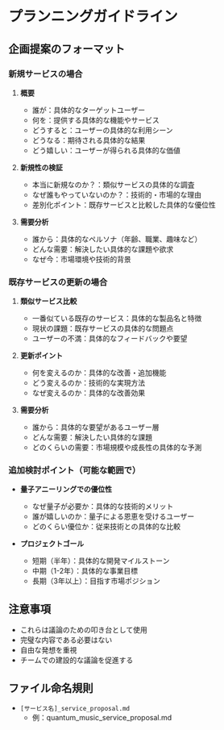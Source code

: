 # プランニングガイドライン

## 企画提案のフォーマット

### 新規サービスの場合
1. **概要**
   - 誰が：具体的なターゲットユーザー
   - 何を：提供する具体的な機能やサービス
   - どうすると：ユーザーの具体的な利用シーン
   - どうなる：期待される具体的な結果
   - どう嬉しい：ユーザーが得られる具体的な価値

2. **新規性の検証**
   - 本当に新規なのか？：類似サービスの具体的な調査
   - なぜ誰もやっていないのか？：技術的・市場的な理由
   - 差別化ポイント：既存サービスと比較した具体的な優位性

3. **需要分析**
   - 誰から：具体的なペルソナ（年齢、職業、趣味など）
   - どんな需要：解決したい具体的な課題や欲求
   - なぜ今：市場環境や技術的背景

### 既存サービスの更新の場合
1. **類似サービス比較**
   - 一番似ている既存のサービス：具体的な製品名と特徴
   - 現状の課題：既存サービスの具体的な問題点
   - ユーザーの不満：具体的なフィードバックや要望

2. **更新ポイント**
   - 何を変えるのか：具体的な改善・追加機能
   - どう変えるのか：技術的な実現方法
   - なぜ変えるのか：具体的な改善効果

3. **需要分析**
   - 誰から：具体的な要望があるユーザー層
   - どんな需要：解決したい具体的な課題
   - どのくらいの需要：市場規模や成長性の具体的な予測

### 追加検討ポイント（可能な範囲で）
- **量子アニーリングでの優位性**
  - なぜ量子が必要か：具体的な技術的メリット
  - 誰が嬉しいのか：量子による恩恵を受けるユーザー
  - どのくらい優位か：従来技術との具体的な比較

- **プロジェクトゴール**
  - 短期（半年）：具体的な開発マイルストーン
  - 中期（1-2年）：具体的な事業目標
  - 長期（3年以上）：目指す市場ポジション

## 注意事項
- これらは議論のための叩き台として使用
- 完璧な内容である必要はない
- 自由な発想を重視
- チームでの建設的な議論を促進する

## ファイル命名規則
- `[サービス名]_service_proposal.md`
  - 例：quantum_music_service_proposal.md
